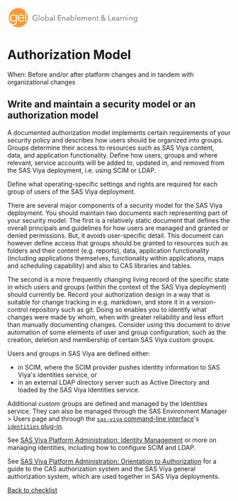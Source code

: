 ![Global Enablement & Learning](/img/gel_banner_logo_tech-partners.jpg)

# Authorization Model

<!--
SortString: 0180
Description: Write and maintain a security model or an authorization model
Tags: Initial,Legacy,Done
Topic: Organization & Governance
Essential: Yes
Authors: David Stern,Michael Erickson
-->
When: Before and/or after platform changes and in tandem with organizational changes

## Write and maintain a security model or an authorization model

A documented authorization model implements certain requirements of your security policy and describes how users should be organized into groups. Groups determine their access to resources such as SAS Viya content, data, and application functionality. Define how users, groups and where relevant, service accounts will be added to, updated in, and removed from the SAS Viya deployment, i.e. using SCIM or LDAP.

Define what operating-specific settings and rights are required for each group of users of the SAS Viya deployment.

There are several major components of a security model for the SAS Viya deployment. You should maintain two documents each representing part of your security model. The first is a relatively static document that defines the overall principals and guidelines for how users are managed and granted or denied permissions. But, it avoids user-specific detail. This document can however define access that groups should be granted to resources such as folders and their content (e.g. reports), data, application functionality (including applications themselves, functionality within applications, maps and scheduling capability) and also to CAS libraries and tables.

The second is a more frequently changing living record of the specific state in which users and groups (within the context of the SAS Viya deployment) should currently be. Record your authorization design in a way that is suitable for change tracking in e.g. markdown, and store it in a version-control repository such as git. Doing so enables you to identify what changes were made by whom, when with greater reliability and less effort than manually documenting changes. Consider using this document to drive automation of some elements of user and group configuration, such as the creation, deletion and membership of certain SAS Viya custom groups.

Users and groups in SAS Viya are defined either:
* in SCIM, where the SCIM provider pushes identity information to SAS Viya's identities service, or
* in an external LDAP directory server such as Active Directory and loaded by the SAS Viya Identities service.

Additional custom groups are defined and managed by the Identities service. They can also be managed through the SAS Environment Manager > Users page and through the [`sas-viya` command-line interface](https://go.documentation.sas.com/doc/en/sasadmincdc/default/calcli/titlepage.htm)'s [`identities` plug-in](https://go.documentation.sas.com/doc/en/sasadmincdc/default/calids/p16ecdrk53y0cmn10e0wajcvi7xy.htm?fromDefault=).

See [SAS Viya Platform Administration: Identity Management](https://go.documentation.sas.com/doc/en/sasadmincdc/default/calids/titlepage.htm) or more on managing identities, including how to configure SCIM and LDAP.

See [SAS Viya Platform Administration: Orientation to Authorization](https://go.documentation.sas.com/doc/en/sasadmincdc/default/calauthz/titlepage.htm) for a guide to the CAS authorization system and the SAS Viya general authorization system, which are used together in SAS Viya deployments.

[Back to checklist](../checklist.md)